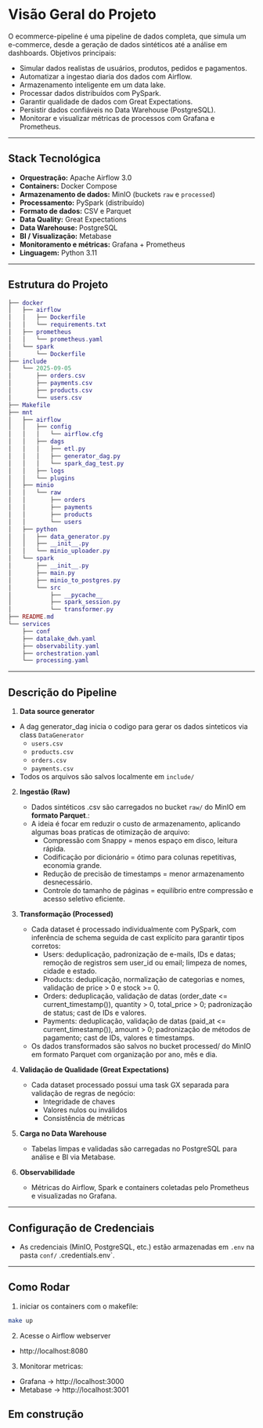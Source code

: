 # Visão Geral do Projeto

O ecommerce-pipeline é uma pipeline de dados completa, que simula um e-commerce, desde a geração de dados sintéticos até a análise em dashboards.
Objetivos principais:

  - Simular dados realistas de usuários, produtos, pedidos e pagamentos.
  - Automatizar a ingestao diaria dos dados com Airflow.
  - Armazenamento inteligente em um data lake.
  - Processar dados distribuídos com PySpark.
  - Garantir qualidade de dados com Great Expectations.
  - Persistir dados confiáveis no Data Warehouse (PostgreSQL).
  - Monitorar e visualizar métricas de processos com Grafana e Prometheus.

---

## Stack Tecnológica

- **Orquestração:** Apache Airflow 3.0
- **Containers:** Docker Compose
- **Armazenamento de dados:** MinIO (buckets `raw` e `processed`)
- **Processamento:** PySpark (distribuído)
- **Formato de dados:** CSV e Parquet
- **Data Quality:** Great Expectations
- **Data Warehouse:** PostgreSQL
- **BI / Visualização:** Metabase
- **Monitoramento e métricas:** Grafana + Prometheus
- **Linguagem:** Python 3.11

---

## Estrutura do Projeto

```lua
├── docker
│   ├── airflow
│   │   ├── Dockerfile
│   │   └── requirements.txt
│   ├── prometheus
│   │   └── prometheus.yaml
│   └── spark
│       └── Dockerfile
├── include
│   └── 2025-09-05
│       ├── orders.csv
│       ├── payments.csv
│       ├── products.csv
│       └── users.csv
├── Makefile
├── mnt
│   ├── airflow
│   │   ├── config
│   │   │   └── airflow.cfg
│   │   ├── dags
│   │   │   ├── etl.py
│   │   │   ├── generator_dag.py
│   │   │   └── spark_dag_test.py
│   │   ├── logs
│   │   └── plugins
│   ├── minio
│   │   └── raw
│   │       ├── orders
│   │       ├── payments
│   │       ├── products
│   │       └── users
│   ├── python
│   │   ├── data_generator.py
│   │   ├── __init__.py
│   │   └── minio_uploader.py
│   └── spark
│       ├── __init__.py
│       ├── main.py
│       ├── minio_to_postgres.py
│       └── src
│           ├── __pycache__
│           ├── spark_session.py
│           └── transformer.py
├── README.md
└── services
    ├── conf
    ├── datalake_dwh.yaml
    ├── observability.yaml
    ├── orchestration.yaml
    └── processing.yaml
```

---

## Descrição do Pipeline
1. **Data source generator**
  - A dag generator_dag inicia o codigo para gerar os dados sinteticos via class `DataGenerator`
    - `users.csv`
    - `products.csv`
    - `orders.csv`
    - `payments.csv`
  - Todos os arquivos são salvos localmente em `include/`

2. **Ingestão (Raw)**  
   - Dados sintéticos .csv são carregados no bucket `raw/` do MinIO em **formato Parquet**.:
    - A ideia é focar em reduzir o custo de armazenamento, aplicando algumas boas praticas de otimização de arquivo:
      - Compressão com Snappy = menos espaço em disco, leitura rápida.
      - Codificação por dicionário = ótimo para colunas repetitivas, economia grande.
      - Redução de precisão de timestamps = menor armazenamento desnecessário.
      - Controle do tamanho de páginas = equilíbrio entre compressão e acesso seletivo eficiente.

3. **Transformação (Processed)**  
    - Cada dataset é processado individualmente com PySpark, com inferência de schema seguida de cast explícito para garantir tipos corretos:
      - Users: deduplicação, padronização de e-mails, IDs e datas; remoção de registros sem user_id ou email; limpeza de nomes, cidade e estado.
      - Products: deduplicação, normalização de categorias e nomes, validação de price > 0 e stock >= 0.
      - Orders: deduplicação, validação de datas (order_date <= current_timestamp()), quantity > 0, total_price > 0; padronização de status; cast de IDs e valores.
      - Payments: deduplicação, validação de datas (paid_at <= current_timestamp()), amount > 0; padronização de métodos de pagamento; cast de IDs, valores e timestamps.
    - Os dados transformados são salvos no bucket processed/ do MinIO em formato Parquet com organização por ano, mês e dia.

4. **Validação de Qualidade (Great Expectations)**  
   - Cada dataset processado possui uma task GX separada para validação de regras de negócio:
     - Integridade de chaves
     - Valores nulos ou inválidos
     - Consistência de métricas

5. **Carga no Data Warehouse**  
   - Tabelas limpas e validadas são carregadas no PostgreSQL para análise e BI via Metabase.

6. **Observabilidade**  
   - Métricas do Airflow, Spark e containers coletadas pelo Prometheus e visualizadas no Grafana.

---

## Configuração de Credenciais
- As credenciais (MinIO, PostgreSQL, etc.) estão armazenadas em `.env` na pasta `conf/` .credentials.env`.

---

## Como Rodar

1. iniciar os containers com o makefile:
```bash
make up
```

2. Acesse o Airflow webserver
  - http://localhost:8080

3. Monitorar metricas:
- Grafana → http://localhost:3000
- Metabase → http://localhost:3001


## Em construção
